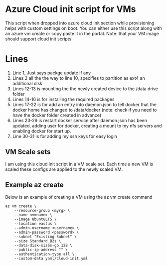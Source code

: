 # Azure Cloud init script for VMs

This script when dropped into azure cloud init section while provisioning helps with custom settings on boot.
You can either use this script along with an azure vm create or copy paste it in the portal.
Note: that your VM image should support cloud init scripts


# Lines
1. Line 1, Just says packge update if any
2. Lines 2 all the the way to line 10, specifies to partition as ext4 an additional disk
3. Lines 12-13 is mounting the the newly created device to the /data drive folder
4. Lines 14-16 is for installing the required packages
5. Lines 17-22 is for add an entry into daemon.json to tell docker that the docker home has changed to /data/docker (note: check if you need to have the docker folder created in advance)
6. Lines 23-29 is restart docker service after daemon.json has been updated, adding user for docker, creating a mount to my nfs servers and enabling docker for start up.
7. Line 30-31 is for adding my ssh keys for easy login

## VM Scale sets

I am using this cloud init script in a VM scale set. Each time a new VM is scaled these configs are applied to the newly scaled VM.

## Example az create

Below is an example of creating a VM using the az vm create command

```
az vm create \
    --resource-group <myrg> \
    --name <vmname> \
    --image UbuntuLTS \
    --location eastus \
    --admin-username <username> \
    --admin-password <password> \
    --subnet "Existing Subnet" \
    --size Standard_B2s \
    --data-disk-sizes-gb 128 \
    --public-ip-address "" \
    --authentication-type all \
    --custom-data yaml/cloud-init.yml
    
```

